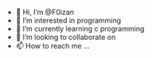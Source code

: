 - 👋 Hi, I’m @F0izan 
- 👀 I’m interested in programming 
- 🌱 I’m currently learning c programming 
- 💞️ I’m looking to collaborate on 
- 📫 How to reach me ...

<!---
F0izan/F0izan is a ✨ special ✨ repository because its `README.md` (this file) appears on your GitHub profile.
You can click the Preview link to take a look at your changes.
--->

